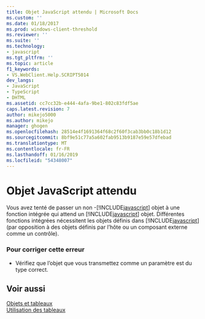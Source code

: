 ```yaml
---
title: Objet JavaScript attendu | Microsoft Docs
ms.custom: ''
ms.date: 01/18/2017
ms.prod: windows-client-threshold
ms.reviewer: ''
ms.suite: ''
ms.technology:
- javascript
ms.tgt_pltfrm: ''
ms.topic: article
f1_keywords:
- VS.WebClient.Help.SCRIPT5014
dev_langs:
- JavaScript
- TypeScript
- DHTML
ms.assetid: cc7cc32b-e444-4afa-9be1-802c83fdf5ae
caps.latest.revision: 7
author: mikejo5000
ms.author: mikejo
manager: ghogen
ms.openlocfilehash: 28514e4f1691364f68c2f60f3cab3bb0c18b1d12
ms.sourcegitcommit: 8bf9e51c77a5a602fab9513b9187e59e57dfebad
ms.translationtype: MT
ms.contentlocale: fr-FR
ms.lasthandoff: 01/16/2019
ms.locfileid: "54348007"
---
```

# <a name="javascript-object-expected"></a>Objet JavaScript attendu
Vous avez tenté de passer un non -[!INCLUDE[javascript](../../javascript/includes/javascript-md.md)] objet à une fonction intégrée qui attend un [!INCLUDE[javascript](../../javascript/includes/javascript-md.md)] objet. Différentes fonctions intégrées nécessitent les objets définis dans [!INCLUDE[javascript](../../javascript/includes/javascript-md.md)] (par opposition à des objets définis par l’hôte ou un composant externe comme un contrôle).  
  
### <a name="to-correct-this-error"></a>Pour corriger cette erreur  
  
-   Vérifiez que l’objet que vous transmettez comme un paramètre est du type correct.  
  
## <a name="see-also"></a>Voir aussi  
 [Objets et tableaux](../../javascript/objects-and-arrays-javascript.md)   
 [Utilisation des tableaux](../../javascript/advanced/using-arrays-javascript.md)